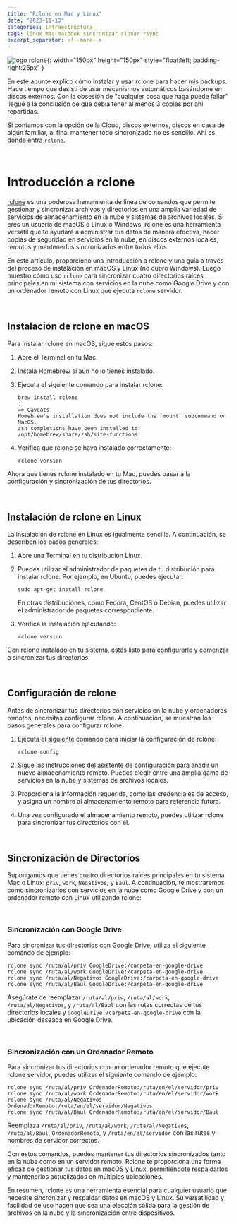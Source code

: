 ```yaml
---
title: "Rclone en Mac y Linux"
date: "2023-11-13"
categories: infraestructura
tags: linux mac macbook sincronizar clonar rsync
excerpt_separator: <!--more-->
---
```


![logo rclone](/assets/img/posts/logo-rclone.svg){: width="150px" height="150px" style="float:left; padding-right:25px" } 


En este apunte explico cómo instalar y usar rclone para hacer mis backups. Hace tiempo que desistí de usar mecanismos automáticos basándome en discos externos. Con la obsesión de "cualquier cosa que haga puede fallar" llegué a la conclusión de que debía tener al menos 3 copias por ahí repartidas. 

Si contamos con la opción de la Cloud, discos externos, discos en casa de algún familiar, al final mantener todo sincronizado no es sencillo. Ahí es donde entra `rclone`. 

<br clear="left"/>
<!--more-->

# Introducción a rclone

[rclone](https://rclone.org) es una poderosa herramienta de línea de comandos que permite gestionar y sincronizar archivos y directorios en una amplia variedad de servicios de almacenamiento en la nube y sistemas de archivos locales. Si eres un usuario de macOS o Linux o Windows, rclone es una herramienta versátil que te ayudará a administrar tus datos de manera efectiva, hacer copias de seguridad en servicios en la nube, en discos externos locales, remotos y mantenerlos sincronizados entre todos ellos.

En este artículo, proporciono una introducción a rclone y una guía a través del proceso de instalación en macOS y Linux (no cubro Windows). Luego muestro cómo uso `rclone` para sincronizar cuatro directorios raíces principales en mi sistema con servicios en la nube como Google Drive y con un ordenador remoto con Linux que ejecuta `rclone` servidor.

<br/>

## Instalación de rclone en macOS

Para instalar rclone en macOS, sigue estos pasos:

1. Abre el Terminal en tu Mac.

2. Instala [Homebrew](https://brew.sh) si aún no lo tienes instalado. 

3. Ejecuta el siguiente comando para instalar rclone:

   ```shell
   brew install rclone
   :
   => Caveats
   Homebrew's installation does not include the `mount` subcommand on MacOS.
   zsh completions have been installed to:
   /opt/homebrew/share/zsh/site-functions
   ```

4. Verifica que rclone se haya instalado correctamente:

   ```shell
   rclone version
   ```

Ahora que tienes rclone instalado en tu Mac, puedes pasar a la configuración y sincronización de tus directorios.

<br/>

## Instalación de rclone en Linux

La instalación de rclone en Linux es igualmente sencilla. A continuación, se describen los pasos generales:

1. Abre una Terminal en tu distribución Linux.

2. Puedes utilizar el administrador de paquetes de tu distribución para instalar rclone. Por ejemplo, en Ubuntu, puedes ejecutar:

   ```shell
   sudo apt-get install rclone
   ```

   En otras distribuciones, como Fedora, CentOS o Debian, puedes utilizar el administrador de paquetes correspondiente.

3. Verifica la instalación ejecutando:

   ```shell
   rclone version
   ```

Con rclone instalado en tu sistema, estás listo para configurarlo y comenzar a sincronizar tus directorios.

<br/>

## Configuración de rclone

Antes de sincronizar tus directorios con servicios en la nube y ordenadores remotos, necesitas configurar rclone. A continuación, se muestran los pasos generales para configurar rclone:

1. Ejecuta el siguiente comando para iniciar la configuración de rclone:

   ```shell
   rclone config
   ```

2. Sigue las instrucciones del asistente de configuración para añadir un nuevo almacenamiento remoto. Puedes elegir entre una amplia gama de servicios en la nube y sistemas de archivos locales.

3. Proporciona la información requerida, como las credenciales de acceso, y asigna un nombre al almacenamiento remoto para referencia futura.

4. Una vez configurado el almacenamiento remoto, puedes utilizar rclone para sincronizar tus directorios con él.

<br/>


## Sincronización de Directorios

Supongamos que tienes cuatro directorios raíces principales en tu sistema Mac o Linux: `priv`, `work`, `Negativos`, y `Baul`. A continuación, te mostraremos cómo sincronizarlos con servicios en la nube como Google Drive y con un ordenador remoto con Linux utilizando rclone:

<br/>


### Sincronización con Google Drive

Para sincronizar tus directorios con Google Drive, utiliza el siguiente comando de ejemplo:

```shell
rclone sync /ruta/al/priv GoogleDrive:/carpeta-en-google-drive
rclone sync /ruta/al/work GoogleDrive:/carpeta-en-google-drive
rclone sync /ruta/al/Negativos GoogleDrive:/carpeta-en-google-drive
rclone sync /ruta/al/Baul GoogleDrive:/carpeta-en-google-drive
```

Asegúrate de reemplazar `/ruta/al/priv`, `/ruta/al/work`, `/ruta/al/Negativos`, y `/ruta/al/Baul` con las rutas correctas de tus directorios locales y `GoogleDrive:/carpeta-en-google-drive` con la ubicación deseada en Google Drive.

<br/>


### Sincronización con un Ordenador Remoto

Para sincronizar tus directorios con un ordenador remoto que ejecute rclone servidor, puedes utilizar el siguiente comando de ejemplo:

```shell
rclone sync /ruta/al/priv OrdenadorRemoto:/ruta/en/el/servidor/priv
rclone sync /ruta/al/work OrdenadorRemoto:/ruta/en/el/servidor/work
rclone sync /ruta/al/Negativos OrdenadorRemoto:/ruta/en/el/servidor/Negativos
rclone sync /ruta/al/Baul OrdenadorRemoto:/ruta/en/el/servidor/Baul
```

Reemplaza `/ruta/al/priv`, `/ruta/al/work`, `/ruta/al/Negativos`, `/ruta/al/Baul`, `OrdenadorRemoto`, y `/ruta/en/el/servidor` con las rutas y nombres de servidor correctos.

Con estos comandos, puedes mantener tus directorios sincronizados tanto en la nube como en un servidor remoto. Rclone te proporciona una forma eficaz de gestionar tus datos en macOS y Linux, permitiéndote respaldarlos y mantenerlos actualizados en múltiples ubicaciones.

En resumen, rclone es una herramienta esencial para cualquier usuario que necesite sincronizar y respaldar datos en macOS y Linux. Su versatilidad y facilidad de uso hacen que sea una elección sólida para la gestión de archivos en la nube y la sincronización entre dispositivos.